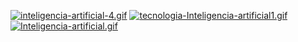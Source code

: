 [![inteligencia-artificial-4.gif](https://i.postimg.cc/kgHsCDNX/inteligencia-artificial-4.gif)](https://postimg.cc/WdMg6NfQ) [![tecnologia-Inteligencia-artificial1.gif](https://i.postimg.cc/W35hRqr5/tecnologia-Inteligencia-artificial1.gif)](https://postimg.cc/BL1qH6mF) [![Inteligencia-artificial.gif](https://i.postimg.cc/433DLKff/Inteligencia-artificial.gif)](https://postimg.cc/v4p2DZxk)








